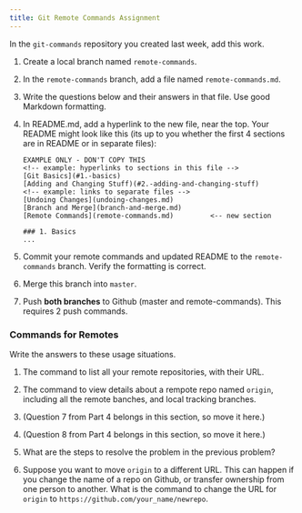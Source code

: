 ```yaml
---
title: Git Remote Commands Assignment
---
```


In the `git-commands` repository you created last week, add this work.

1. Create a local branch named `remote-commands`.

2. In the `remote-commands` branch, add a file named `remote-commands.md`.

3. Write the questions below and their answers in that file. Use good Markdown formatting.

4. In README.md, add a hyperlink to the new file, near the top.  Your README might look like this (its up to you whether the first 4 sections are in README or in separate files):
   ```
   EXAMPLE ONLY - DON'T COPY THIS
   <!-- example: hyperlinks to sections in this file -->
   [Git Basics](#1.-basics)
   [Adding and Changing Stuff)(#2.-adding-and-changing-stuff)
   <!-- example: links to separate files -->
   [Undoing Changes](undoing-changes.md)
   [Branch and Merge](branch-and-merge.md)
   [Remote Commands](remote-commands.md)         <-- new section

   ### 1. Basics
   ...
   ```

5. Commit your remote commands and updated README to the `remote-commands` branch. Verify the formatting is correct.

6. Merge this branch into `master`.

7. Push **both branches** to Github (master and remote-commands).  This requires 2 push commands.


### Commands for Remotes

Write the answers to these usage situations.

1. The command to list all your remote repositories, with their URL.

2. The command to view details about a rempote repo named `origin`, including all the remote banches, and local tracking branches.

3. (Question 7 from Part 4 belongs in this section, so move it here.) 

4. (Question 8 from Part 4 belongs in this section, so move it here.)

5. What are the steps to resolve the problem in the previous problem?

6. Suppose you want to move `origin` to a different URL.  This can happen if you change the name of a repo on Github, or transfer ownership from one person to another.  What is the command to change the URL for `origin` to `https://github.com/your_name/newrepo`.
